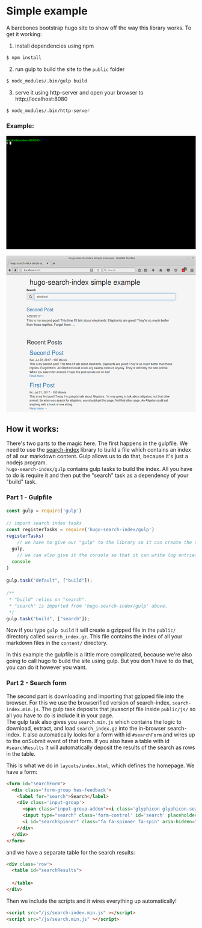 # Simple example

A barebones bootstrap hugo site to show off the way this library works.  To get it working:

1. install dependencies using npm
```bash
$ npm install
```

2. run gulp to build the site to the `public` folder
```bash
$ node_modules/.bin/gulp build
```

3. serve it using http-server and open your browser to http://localhost:8080
```bash
$ node_modules/.bin/http-server
```

### Example:

![Gif showing process](static/example.gif)

![Screenshot of homepage](static/screenshot.png)


## How it works:

There's two parts to the magic here.  The first happens in the gulpfile.  We need to use the [search-index](https://github.com/fergiemcdowall/search-index/) library
to build a file which contains an index of all our markdown content.  Gulp allows us to do that, because it's just a nodejs program.  
`hugo-search-index/gulp` contains gulp tasks to build the index.  All you have to do is require it and then put the "search" task
as a dependency of your "build" task.

### Part 1 - Gulpfile

```js
const gulp = require('gulp')

// import search index tasks
const registerTasks = require('hugo-search-index/gulp')
registerTasks(
    // we have to give our "gulp" to the library so it can create the task we need.
  gulp, 
    // we can also give it the console so that it can write log entries.  But we don't have to.
  console
)

gulp.task("default", ["build"]);

/** 
 * "build" relies on "search".
 * "search" is imported from 'hugo-search-index/gulp' above.
 */
gulp.task("build", ["search"]);
```
Now if you type `gulp build` it will create a gzipped file in the `public/` directory called `search_index.gz`.  This file contains the index of all your markdown files
in the `content/` directory.

In this example the gulpfile is a little more complicated, because we're also going to call hugo to build the site using gulp.  But you don't have to
do that, you can do it however you want.

### Part 2 - Search form

The second part is downloading and importing that gzipped file into the browser.  For this we use the browserified version of search-index, `search-index.min.js`.
The gulp task deposits that javascript file inside `public/js/` so all you have to do is include it in your page.  
The gulp task also gives you `search.min.js` which contains the logic to download, extract, and load `search_index.gz` into the in-browser search-index.  It also
automatically looks for a form with id `#searchForm` and wires up to the onSubmit event of that form.  If you also have a table with id `#searchResults` it will
automatically deposit the results of the search as rows in the table.

This is what we do in `layouts/index.html`, which defines the homepage.  We have a form:
```html
<form id="searchForm">
  <div class='form-group has-feedback'>
    <label for="search">Search</label>
    <div class='input-group'>
      <span class="input-group-addon"><i class='glyphicon glyphicon-search'></i></span>
      <input type="search" class='form-control' id='search' placeholder="Search..."></input>
      <i id="searchSpinner" class="fa fa-spinner fa-spin" aria-hidden="true"></i>
    </div>
  </div>
</form>
```

and we have a separate table for the search results:
```html
<div class='row'>
  <table id="searchResults">

  </table>
</div>
```

Then we include the scripts and it wires everything up automatically!
```html
<script src="/js/search-index.min.js" ></script>
<script src="/js/search.min.js" ></script>
```